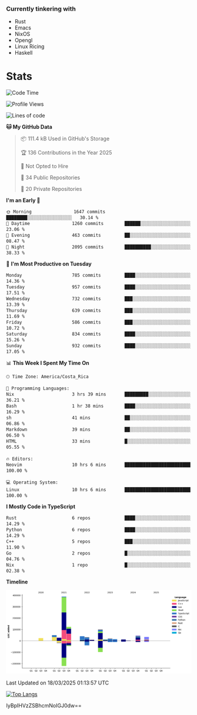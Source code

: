 ### Currently tinkering with
 - Rust
 - Emacs
 - NixOS
 - Opengl
 - Linux Ricing
 - Haskell

# Stats
<!--START_SECTION:waka-->
![Code Time](http://img.shields.io/badge/Code%20Time-1%2C259%20hrs%2056%20mins-blue)

![Profile Views](http://img.shields.io/badge/Profile%20Views-0-blue)

![Lines of code](https://img.shields.io/badge/From%20Hello%20World%20I%27ve%20Written-929.6%20thousand%20lines%20of%20code-blue)

**🐱 My GitHub Data** 

> 📦 111.4 kB Used in GitHub's Storage 
 > 
> 🏆 136 Contributions in the Year 2025
 > 
> 🚫 Not Opted to Hire
 > 
> 📜 34 Public Repositories 
 > 
> 🔑 20 Private Repositories 
 > 
**I'm an Early 🐤** 

```text
🌞 Morning                1647 commits        ████████░░░░░░░░░░░░░░░░░   30.14 % 
🌆 Daytime                1260 commits        ██████░░░░░░░░░░░░░░░░░░░   23.06 % 
🌃 Evening                463 commits         ██░░░░░░░░░░░░░░░░░░░░░░░   08.47 % 
🌙 Night                  2095 commits        ██████████░░░░░░░░░░░░░░░   38.33 % 
```
📅 **I'm Most Productive on Tuesday** 

```text
Monday                   785 commits         ████░░░░░░░░░░░░░░░░░░░░░   14.36 % 
Tuesday                  957 commits         ████░░░░░░░░░░░░░░░░░░░░░   17.51 % 
Wednesday                732 commits         ███░░░░░░░░░░░░░░░░░░░░░░   13.39 % 
Thursday                 639 commits         ███░░░░░░░░░░░░░░░░░░░░░░   11.69 % 
Friday                   586 commits         ███░░░░░░░░░░░░░░░░░░░░░░   10.72 % 
Saturday                 834 commits         ████░░░░░░░░░░░░░░░░░░░░░   15.26 % 
Sunday                   932 commits         ████░░░░░░░░░░░░░░░░░░░░░   17.05 % 
```


📊 **This Week I Spent My Time On** 

```text
🕑︎ Time Zone: America/Costa_Rica

💬 Programming Languages: 
Nix                      3 hrs 39 mins       █████████░░░░░░░░░░░░░░░░   36.21 % 
Bash                     1 hr 38 mins        ████░░░░░░░░░░░░░░░░░░░░░   16.29 % 
sh                       41 mins             ██░░░░░░░░░░░░░░░░░░░░░░░   06.86 % 
Markdown                 39 mins             ██░░░░░░░░░░░░░░░░░░░░░░░   06.50 % 
HTML                     33 mins             █░░░░░░░░░░░░░░░░░░░░░░░░   05.55 % 

🔥 Editors: 
Neovim                   10 hrs 6 mins       █████████████████████████   100.00 % 

💻 Operating System: 
Linux                    10 hrs 6 mins       █████████████████████████   100.00 % 
```

**I Mostly Code in TypeScript** 

```text
Rust                     6 repos             ████░░░░░░░░░░░░░░░░░░░░░   14.29 % 
Python                   6 repos             ████░░░░░░░░░░░░░░░░░░░░░   14.29 % 
C++                      5 repos             ███░░░░░░░░░░░░░░░░░░░░░░   11.90 % 
Go                       2 repos             █░░░░░░░░░░░░░░░░░░░░░░░░   04.76 % 
Nix                      1 repo              █░░░░░░░░░░░░░░░░░░░░░░░░   02.38 % 
```



**Timeline**

![Lines of Code chart](https://raw.githubusercontent.com/PandeCode/PandeCode/main/assets/bar_graph.png)


 Last Updated on 18/03/2025 01:13:57 UTC
<!--END_SECTION:waka-->
<!-- 
[![PandeCode's GitHub stats](https://github-readme-stats.vercel.app/api?username=PandeCode&theme=dracula&hide_border=true&show_icons=true)](https://github.com/anuraghazra/github-readme-stats)
-->
[![Top Langs](https://github-readme-stats.vercel.app/api/top-langs/?username=PandeCode&layout=compact&theme=dracula&hide_border=true)](https://github.com/anuraghazra/github-readme-stats)

IyBpIHVzZSBhcmNoIGJ0dw==
